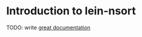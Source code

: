 # Introduction to lein-nsort

TODO: write [great documentation](http://jacobian.org/writing/what-to-write/)
